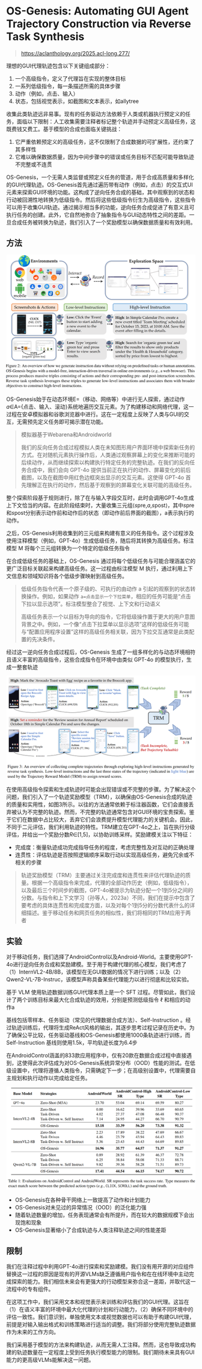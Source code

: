 # OS-Genesis: Automating GUI Agent Trajectory Construction via Reverse Task Synthesis

> https://aclanthology.org/2025.acl-long.277/

理想的GUI代理轨迹包含以下关键组成部分：

1. 一个高级指令，定义了代理旨在实现的整体目标
2. 一系列低级指令，每一条描述所需的具体步骤
3. 动作（例如，点击、输入）
4. 状态，包括视觉表示，如截图和文本表示，如allytree

收集此类轨迹远非易事。现有的任务驱动方法依赖于人类或机器执行预定义的任务，面临以下限制：人工收集需要注释者标记整个轨迹并手动预定义高级任务，这既费钱又费工。基于模型的合成也面临关键挑战：

1. 它严重依赖预定义的高级任务，这不仅限制了合成数据的可扩展性，还约束了其多样性
2. 它难以确保数据质量，因为中间步骤中的错误或任务目标不匹配可能导致轨迹不完整或不连贯

OS-Genesis，一个无需人类监督或预定义任务的管道，用于合成高质量和多样化的GUI代理轨迹。OS-Genesis首先通过遍历带有动作（例如，点击）的交互式UI元素来探索GUI环境的功能。这构成了逆向任务合成的基础，其中观察到的状态和行动被回溯性地转换为低级指令。然后将这些低级指令衍生为高级指令，这些指令可以用于收集GUI轨迹。通过揭示相当多的功能，逆向任务合成促进了有意义且可执行任务的创建。此外，它自然地弥合了抽象指令与GUI动态特性之间的差距。一旦合成任务被转换为轨迹，我们引入了一个奖励模型以确保数据质量和有效利用。

## 方法

![](./img/osg1.png)

OS-Genesis始于在动态环境E=（移动、网络等）中进行无人探索，通过动作*a*∈A={点击、输入、滚动}系统地遍历交互元素。为了构建移动和网络代理，这一过程在安卓模拟器和谷歌浏览器中进行。这在一定程度上反映了人类与GUI的交互，无需预先定义任务即可揭示潜在功能。

> 模拟器基于Webarena和Androidworld
>
> 我们的反向任务合成过程模拟人类在未知图形用户界面环境中探索新任务的方式。在对随机元素执行操作后，人类通过观察屏幕上的变化来推断可能的后续动作，从而继续探索以构建执行特定任务的完整轨迹。在我们的反向任务合成中，我们会向 GPT-4o 提供当前正在执行的动作、屏幕变化的前后截图，以及在截图中用红色边框突出显示的交互元素。这使得 GPT-4o 首先理解正在执行的动作，然后基于观察到的屏幕变化关联可能的高级任务。

整个探索阶段基于规则进行，除了在与输入字段交互时，此时会调用GPT-4o生成上下文恰当的内容。在此阶段结束时，大量收集三元组⟨*s*pre,*a*,*s*post⟩，其中*s*pre和*s*post分别表示动作前和动作后的状态（即动作前后界面的截图），a表示执行的动作。

之后，OS-Genesis利用收集到的三元组来构建有意义的任务指令。这个过程涉及使用注释模型（例如，GPT-4o）生成低级任务，随后将其转换为高级任务。标注模型 M 将每个三元组转换为一个特定的低级任务指令

在合成低级任务的基础上，OS-Genesis 通过将每个低级任务与可能合理涵盖它的更广泛目标关联起来构建高级任务。这一过程由标注模型 M 执行，通过利用上下文信息和领域知识将各个低级步骤映射到高级任务。

> 低级任务指令代表一个原子级的、可执行的由动作 a 引起的观察到的状态转换操作。例如，如果动作 `a=点击显示一个下拉菜单`，相应的任务可能是“点击下拉以显示选项”。标注模型整合了视觉、上下文和行动语义
>
> 高级任务表示一个以目标为导向的指令，它将低级操作置于更大的用户意图背景之中。例如，一个像“点击下拉菜单以显示选项”这样的低级任务可能与“配置应用程序设置”这样的高级任务相关联，因为下拉交互通常是此类配置的先决条件。

经过这一逆向任务合成过程后，OS-Genesis 生成了一组多样化的与动态环境相符且语义丰富的高级指令，这些合成指令在环境中由类似 GPT-4o 的模型执行，生成一整套轨迹

![](./img/osg2.png)

在使用高级指令探索和生成轨迹时可能会出现错误或不完整的步骤。为了解决这个问题，我们引入了一个轨迹奖励模型（TRM），以确保由OS-Genesis合成的轨迹的质量和实用性，如图3所示。以往的方法通常依赖于标注器函数，它们会直接丢弃被认为不完整的轨迹。然而，不完整的轨迹通常包含对GUI环境的宝贵探索。鉴于它们在数据中占比较大，丢弃它们会浪费提升模型代理能力的关键机会。因此，不同于二元评估，我们利用轨迹的特性。TRM建立在GPT-4o之上，旨在执行分级评估，并给出一个奖励分数*R*∈[1,5]，以协助训练采样。奖励建模关注以下特征：

- 完成度：衡量轨迹成功完成指导任务的程度，考虑完整性及对互动的正确处理
- 连贯性：评估轨迹是否按照逻辑顺序采取行动以实现高级任务，避免冗余或不相关的步骤

> 轨迹奖励模型（TRM）主要通过关注完成度和连贯性来评估代理轨迹的质量。根据一个高级指令来完成，代理的全部动作历史（例如，低级指令），以及最后三个时间步的截图，GPT-4o被提示为轨迹分配一个1到5分之间的分数。与指令和上下文学习（孙等人，2023a）不同，我们在提示中包含了要考虑的具体连贯性和完成度方面，以及对每个1到5分的分数代表什么的详细描述。鉴于移动任务和网页任务的相似性，我们将相同的TRM应用于两者

## 实验

对于移动任务，我们选择了AndroidControl以及Android-World。主要使用GPT-4o进行逆向任务合成和奖励建模。至于用于构建代理的核心模型，我们考虑了（1）InternVL2-4B/8B，该模型在无GUI数据的情况下进行训练；以及（2）Qwen2-VL-7B-Instruc，该模型声称具备某些代理能力以进行彻底和比较实验。

基于 VLM 使用轨迹数据训练GUI代理本质上是一个 SFT 过程。尽管如此，我们设计了两个训练目标来最大化合成轨迹的效用，分别是预测低级指令 ℓ 和相应的动作a

基线包括零样本、任务驱动（常见的代理数据合成方法）、Self-Instruction 。经过轨迹训练后，代理将生成ReAct风格的输出，其逐步思考过程记录在历史中。为了确保公平比较，任务驱动基线和OS-Genesis都使用1000条轨迹进行训练，而Self-Instruction 基线则使用1.5k，平均轨迹长度为6.4步

在AndroidControl涵盖的833款应用程序中，仅有20款在数据合成过程中直接遇到，这使得此次评估成为对OS-Genesis系统异常分布（OOD）性能的测试。在低级设置中，代理将遵循人类指令，只需确定下一步；在高级别设置中，代理需要自主规划和执行动作以完成给定任务。

![](./img/stc4.png)

- OS-Genesis在各种骨干网络上一致提高了动作和计划能力
- OS-Genesis对未见过的异常情况（OOD）的泛化能力强
- 随着轨迹数量的增加，任务表现通常会有所提升，而在较大的数据规模下会出现饱和现象
- OS-Genesis显著缩小了合成轨迹与人类注释轨迹之间的性能差距

## 限制

我们在注释过程中利用GPT-4o进行探索和奖励建模。我们没有用开源的对应组件替换这一过程的原因是现有的开源VLMs缺乏遵循用户指令和在在线环境中主动完成探索的能力。我们相信未来会有更强大的行动模型来弥合这一差距，并取代这一流程中的专有组件。

在这项工作中，我们采用文本和视觉表示来训练和评估我们的GUI代理。这旨在（1）在语义丰富的环境中最大化代理的计划和行动能力，（2）确保不同环境中的评估一致性。我们意识到，单独使用文本或视觉数据也可以有助于构建GUI代理，前提是对输入输出格式和训练策略进行适当的调整。我们将部分使用完整轨迹数据作为未来的工作方向。

我们采用基于模型的方法来构建轨迹，从而无需人工注释。然而，这也导致成功构建的轨迹数量在一定程度上受到任务执行模型能力的限制。我们期待未来具有GUI能力的更高级VLMs能解决这一问题。